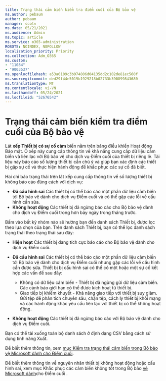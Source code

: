 ```yaml
---
title: Trạng thái cảm biến kiểm tra điểm cuối của Bộ bảo vệ
ms.author: pebaum
author: pebaum
manager: scotv
ms.date: 05/21/2021
ms.audience: Admin
ms.topic: article
ms.service: o365-administration
ROBOTS: NOINDEX, NOFOLLOW
localization_priority: Priority
ms.collection: Adm_O365
ms.custom:
- "11084"
- "9003537"
ms.openlocfilehash: a53a0109c3b974806d04135dd2c102de81ec560f
ms.sourcegitcommit: ded29f44e5019b1929218b02733b390899843680
ms.translationtype: MT
ms.contentlocale: vi-VN
ms.lasthandoff: 05/24/2021
ms.locfileid: "52676542"
---
```

# <a name="defender-endpoint-check-sensor-status"></a>Trạng thái cảm biến kiểm tra điểm cuối của Bộ bảo vệ

Lát **xếp Thiết bị có sự cố cảm** biến nằm trên bảng điều khiển Hoạt động Bảo mật. Ô xếp này cung cấp thông tin về khả năng cung cấp dữ liệu cảm biến và liên lạc với Bộ bảo vệ cho dịch vụ Điểm cuối của thiết bị riêng lẻ. Tài liệu này báo cáo số lượng thiết bị cần chú ý và giúp bạn xác định các thiết bị gặp sự cố và thực hiện hành động để khắc phục các sự cố đã biết.

Hai chỉ báo trạng thái trên lát xếp cung cấp thông tin về số lượng thiết bị không báo cáo đúng cách với dịch vụ:

- **Đã cấu hình sai** Các thiết bị có thể báo cáo một phần dữ liệu cảm biến tới Bộ bảo vệ dành cho dịch vụ Điểm cuối và có thể gặp các lỗi về cấu hình cần sửa.
- **Không hoạt động** Các thiết bị đã ngừng báo cáo cho Bộ bảo vệ dành cho dịch vụ Điểm cuối trong hơn bảy ngày trong tháng trước.

Bấm vào bất kỳ nhóm nào sẽ hướng bạn đến danh sách Thiết bị, được lọc theo lựa chọn của bạn. Trên danh sách Thiết bị, bạn có thể lọc danh sách trạng thái theo trạng thái sau đây:

- **Hiện hoạt** Các thiết bị đang tích cực báo cáo cho Bộ bảo vệ dành cho dịch vụ Điểm cuối.
- **Đã cấu hình sai** Các thiết bị có thể báo cáo một phần dữ liệu cảm biến tới Bộ bảo vệ dành cho dịch vụ Điểm cuối nhưng gặp các lỗi về cấu hình cần được sửa. Thiết bị bị cấu hình sai có thể có một hoặc một sự cố kết hợp các vấn đề sau đây:

    - Không có dữ liệu cảm biến - Thiết bị đã ngừng gửi dữ liệu cảm biến. Các cảnh báo giới hạn có thể được kích hoạt từ thiết bị.
    - Giao tiếp bị khiếm khuyết - Khả năng giao tiếp với thiết bị suy giảm. Gửi tệp để phân tích chuyên sâu, chặn tệp, cách ly thiết bị khỏi mạng và các hành động khác yêu cầu liên lạc với thiết bị có thể không hoạt động.
- **Không hoạt động** Các thiết bị đã ngừng báo cáo với Bộ bảo vệ dành cho dịch vụ Điểm cuối.

Bạn có thể tải xuống toàn bộ danh sách ở định dạng CSV bằng cách sử dụng tính năng Xuất.

Để biết thêm thông tin, xem [mục Kiểm tra trạng thái cảm biến trong Bộ bảo vệ Microsoft dành cho Điểm cuối](/microsoft-365/security/defender-endpoint/check-sensor-status).

Để biết thêm thông tin về nguyên nhân thiết bị không hoạt động hoặc cấu hình sai, xem mục Khắc phục các cảm biến không tốt trong Bộ bảo [vệ Microsoft dành](/microsoft-365/security/defender-endpoint/fix-unhealthy-sensors)cho Điểm cuối .
